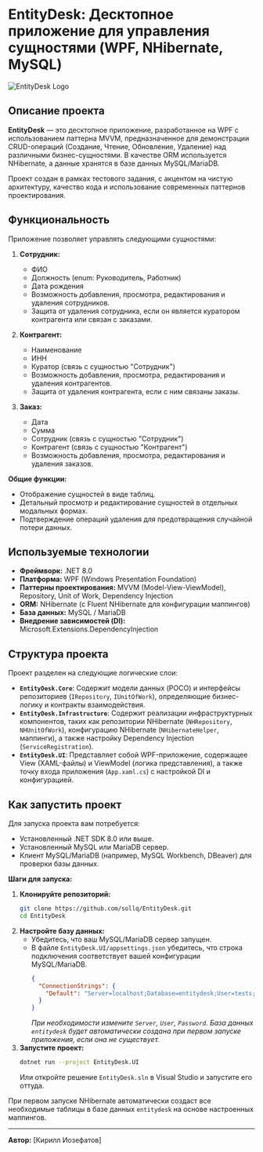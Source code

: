 # EntityDesk: Десктопное приложение для управления сущностями (WPF, NHibernate, MySQL)

![EntityDesk Logo](https://via.placeholder.com/600x200?text=EntityDesk)

## Описание проекта

**EntityDesk** — это десктопное приложение, разработанное на WPF с использованием паттерна MVVM, предназначенное для демонстрации CRUD-операций (Создание, Чтение, Обновление, Удаление) над различными бизнес-сущностями. В качестве ORM используется NHibernate, а данные хранятся в базе данных MySQL/MariaDB.

Проект создан в рамках тестового задания, с акцентом на чистую архитектуру, качество кода и использование современных паттернов проектирования.

## Функциональность

Приложение позволяет управлять следующими сущностями:

1.  **Сотрудник:**
    *   ФИО
    *   Должность (enum: Руководитель, Работник)
    *   Дата рождения
    *   Возможность добавления, просмотра, редактирования и удаления сотрудников.
    *   Защита от удаления сотрудника, если он является куратором контрагента или связан с заказами.

2.  **Контрагент:**
    *   Наименование
    *   ИНН
    *   Куратор (связь с сущностью "Сотрудник")
    *   Возможность добавления, просмотра, редактирования и удаления контрагентов.
    *   Защита от удаления контрагента, если с ним связаны заказы.

3.  **Заказ:**
    *   Дата
    *   Сумма
    *   Сотрудник (связь с сущностью "Сотрудник")
    *   Контрагент (связь с сущностью "Контрагент")
    *   Возможность добавления, просмотра, редактирования и удаления заказов.

**Общие функции:**
*   Отображение сущностей в виде таблиц.
*   Детальный просмотр и редактирование сущностей в отдельных модальных формах.
*   Подтверждение операций удаления для предотвращения случайной потери данных.

## Используемые технологии

*   **Фреймворк:** .NET 8.0
*   **Платформа:** WPF (Windows Presentation Foundation)
*   **Паттерны проектирования:** MVVM (Model-View-ViewModel), Repository, Unit of Work, Dependency Injection
*   **ORM:** NHibernate (с Fluent NHibernate для конфигурации маппингов)
*   **База данных:** MySQL / MariaDB
*   **Внедрение зависимостей (DI):** Microsoft.Extensions.DependencyInjection

## Структура проекта

Проект разделен на следующие логические слои:

*   **`EntityDesk.Core`**: Содержит модели данных (POCO) и интерфейсы репозиториев (`IRepository`, `IUnitOfWork`), определяющие бизнес-логику и контракты взаимодействия.
*   **`EntityDesk.Infrastructure`**: Содержит реализации инфраструктурных компонентов, таких как репозитории NHibernate (`NHRepository`, `NHUnitOfWork`), конфигурацию NHibernate (`NHibernateHelper`, маппинги), а также настройку Dependency Injection (`ServiceRegistration`).
*   **`EntityDesk.UI`**: Представляет собой WPF-приложение, содержащее View (XAML-файлы) и ViewModel (логика представления), а также точку входа приложения (`App.xaml.cs`) с настройкой DI и конфигурацией.

## Как запустить проект

Для запуска проекта вам потребуется:

*   Установленный .NET SDK 8.0 или выше.
*   Установленный MySQL или MariaDB сервер.
*   Клиент MySQL/MariaDB (например, MySQL Workbench, DBeaver) для проверки базы данных.

**Шаги для запуска:**

1.  **Клонируйте репозиторий:**
    ```bash
    git clone https://github.com/sollq/EntityDesk.git
    cd EntityDesk
    ```
2.  **Настройте базу данных:**
    *   Убедитесь, что ваш MySQL/MariaDB сервер запущен.
    *   В файле `EntityDesk.UI/appsettings.json` убедитесь, что строка подключения соответствует вашей конфигурации MySQL/MariaDB.
        ```json
        {
          "ConnectionStrings": {
            "Default": "Server=localhost;Database=entitydesk;User=tests;Password=devpass;CharSet=utf8mb4;"
          }
        }
        ```
        *При необходимости измените `Server`, `User`, `Password`.*
        *База данных `entitydesk` будет автоматически создана при первом запуске приложения, если она не существует.*
3.  **Запустите проект:**
    ```bash
    dotnet run --project EntityDesk.UI
    ```
    Или откройте решение `EntityDesk.sln` в Visual Studio и запустите его оттуда.

При первом запуске NHibernate автоматически создаст все необходимые таблицы в базе данных `entitydesk` на основе настроенных маппингов.

---

**Автор:** [Кирилл Иозефатов]
